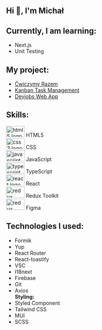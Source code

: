 <h2 align="left">Hi 👋, I'm Michał</h2>

##  Currently, I am learning:
- Next.js<br>
- Unit Testing

##  My project:
- [Ćwiczymy Razem](https://github.com/CodeReactOrNext/CwiczymyRazem)<br>
- [Kanban Task Management](https://github.com/Michaljapko/kanban-task-management-web-app)<br>
- [Devjobs Web App](https://github.com/CodeReactOrNext/Devjobs_web_app)<br>


## Skills:
<div align="left">
  <img src="https://cdn.jsdelivr.net/gh/devicons/devicon/icons/html5/html5-original.svg" height="30" width="50" alt="html5 logo"  />
  HTML5<br>
  <img src="https://cdn.jsdelivr.net/gh/devicons/devicon/icons/css3/css3-original.svg" height="30" width="50" alt="css3 logo"  />
   CSS<br>
  <img src="https://cdn.jsdelivr.net/gh/devicons/devicon/icons/javascript/javascript-plain.svg" height="30" width="50" alt="javascript logo"  />
   JavaScript<br>
  <img src="https://cdn.jsdelivr.net/gh/devicons/devicon/icons/typescript/typescript-original.svg" height="30" width="50" alt="typescript logo"  />
   TypeScript<br>
  <img src="https://cdn.jsdelivr.net/gh/devicons/devicon/icons/react/react-original-wordmark.svg" height="30" width="50" alt="react logo"  />
  React<br>
  <img src="https://cdn.jsdelivr.net/gh/devicons/devicon/icons/redux/redux-original.svg" height="30" width="50" alt="redux logo"  />
  Redux Toolkit<br>
  <img src="https://cdn.jsdelivr.net/gh/devicons/devicon/icons/figma/figma-original.svg" height="30" width="50" alt="redux logo"  />
  Figma<br>
</div>

## Technologies I used: 
- Formik <br>
- Yup<br>
- React Router<br>
- React-toastify
- VSC 
- I18next<br>
- Firebase<br>
- Git <br>
- Axios <br>
<strong> Styling:</strong> 
- Styled Component<br>
- Tailwind CSS<br>
- MUI<br>
- SCSS<br>

